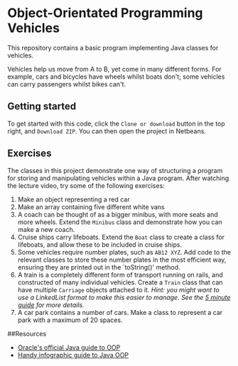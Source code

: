# Object-Orientated Programming Vehicles
This repository contains a basic program implementing Java classes for vehicles.

Vehicles help us move from A to B, yet come in many different forms. For example, cars and bicycles have wheels whilst boats don't; some vehicles can carry passengers whilst bikes can't.

## Getting started
To get started with this code, click the `Clone or download` button in the top right, and `Download ZIP`. You can then open the project in Netbeans.

## Exercises 

The classes in this project demonstrate one way of structuring a program for storing and manipulating vehicles within a Java program. After watching the lecture video, try some of the following exercises:

1. Make an object representing a red car
2. Make an array containing five different white vans
3. A coach can be thought of as a bigger minibus, with more seats and more wheels. Extend the `Minibus` class and demonstrate how you can make a new coach.
4. Cruise ships carry lifeboats. Extend the `Boat` class to create a class for lifeboats, and allow these to be included in cruise ships.
5. Some vehicles require number plates, such as `AB12 XYZ`. Add code to the relevant classes to store these number plates in the most efficient way, ensuring they are printed out in the `toString()' method.
6. A train is a completely different form of transport running on rails, and constructed of many individual vehicles. Create a `Train` class that can have multiple `Carriage` objects attached to it.
*Hint: you might want to use a LinkedList format to make this easier to manage. See the [5 minute guide](https://medium.com/@jillplatts/6-minute-beginners-guide-to-java-s-linked-list-data-structure-bb2fbcca81b1) for more details.*
7. A car park contains a number of cars. Make a class to represent a car park with a maximum of 20 spaces.

##Resources
* [Oracle's official Java guide to OOP](https://docs.oracle.com/javase/tutorial/java/concepts/index.html)
* [Handy infographic guide to Java OOP](https://raygun.com/blog/images/oop-concepts-java/oops-concepts-infographic.png)
